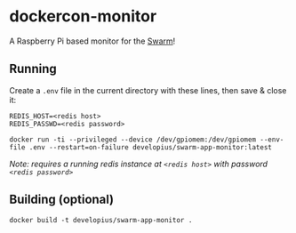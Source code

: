 # dockercon-monitor
A Raspberry Pi based monitor for the [Swarm](https://github.com/developius/dockercon-swarm-app/)!

## Running

Create a `.env` file in the current directory with these lines, then save & close it:

```
REDIS_HOST=<redis host>
REDIS_PASSWD=<redis password>
```

`docker run -ti --privileged --device /dev/gpiomem:/dev/gpiomem --env-file .env --restart=on-failure developius/swarm-app-monitor:latest`

_Note: requires a running redis instance at `<redis host>` with password `<redis password>`_

## Building (optional)

`docker build -t developius/swarm-app-monitor .`
